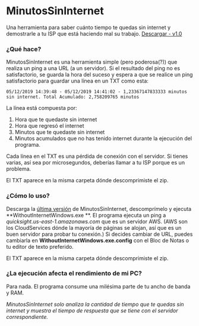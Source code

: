 # MinutosSinInternet
Una herramienta para saber cuánto tiempo te quedas sin internet y demostrarle a tu ISP que está haciendo mal su trabajo.
[Descargar - v1.0](https://github.com/hugobullont/MinutosSinInternet/releases/download/v1.0/MinutosSinInternet-v1.0.zip "Descargar - v1.0")

### ¿Qué hace?
MinutosSinInternet es una herramienta simple (pero poderosa(?)) que realiza un ping a una URL (a un servidor).  Si el resultado del ping no es satisfactorio, se guarda la hora del suceso y espera a que se realice un ping satisfactorio para guardar una línea en un TXT como esta:

`05/12/2019 14:39:48 - 05/12/2019 14:41:02 - 1,23367147833333 minutos sin internet. Total Acumulado: 2,758209765 minutos`

La línea está compuesta por: 
1. Hora que te quedaste sin internet
2. Hora que regresó el internet 
3. Minutos que te quedaste sin internet
4. Minutos acumulados que no has tenido internet durante la ejecución del programa.

Cada línea en el TXT es una pérdida de conexión con el servidor. Si tienes varias, así sea por microsegundos, deberías llamar a tu ISP porque es un problema.

El TXT aparece en la misma carpeta dónde descomprimiste el zip.

### ¿Cómo lo uso?
Descarga la [última versión](https://github.com/hugobullont/MinutosSinInternet/releases/download/v1.0/MinutosSinInternet-v1.0.zip "Descargar - v1.0") de MinutosSinInternet, descomprímelo y ejecuta **WithoutInternetWindows.exe **. El programa ejecuta un ping a *quicksight.us-east-1.amazonaws.com*  que es un servidor AWS. (AWS son los CloudServices dónde la mayoría de páginas se alojan, así que es un buen servidor para probar tu conexión.) Si decides cambiar de URL, puedes cambiarla en **WithoutInternetWindows.exe.config** con el Bloc de Notas o tu editor de texto preferido.

El TXT aparece en la misma carpeta dónde descomprimiste el zip.

### ¿La ejecución afecta el rendimiento de mi PC?
Para nada. El programa consume una milésima parte de tu ancho de banda y RAM. 

*MinutosSinInternet solo analiza la cantidad de tiempo que te quedas sin internet y muestra el tiempo de respuesta que se tiene con el servidor correspondiente.*
